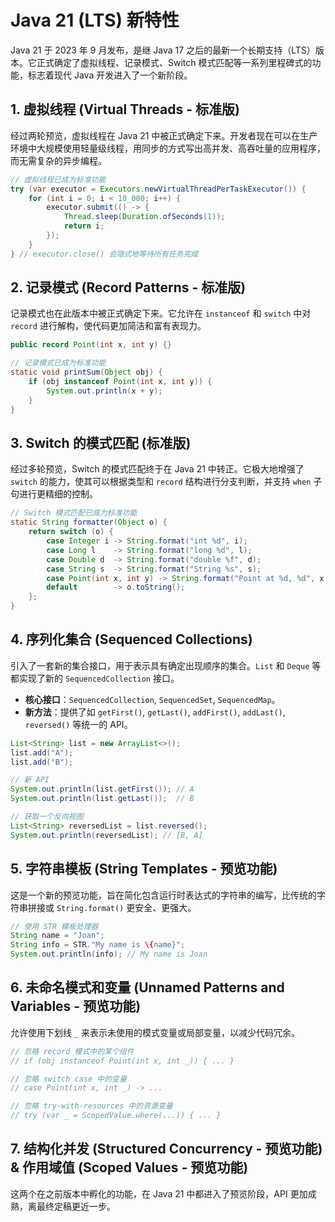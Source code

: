 # Java 21 (LTS) 新特性

Java 21 于 2023 年 9 月发布，是继 Java 17 之后的最新一个长期支持（LTS）版本。它正式确定了虚拟线程、记录模式、Switch 模式匹配等一系列里程碑式的功能，标志着现代 Java 开发进入了一个新阶段。

## 1. 虚拟线程 (Virtual Threads - 标准版)

经过两轮预览，虚拟线程在 Java 21 中被正式确定下来。开发者现在可以在生产环境中大规模使用轻量级线程，用同步的方式写出高并发、高吞吐量的应用程序，而无需复杂的异步编程。

```java
// 虚拟线程已成为标准功能
try (var executor = Executors.newVirtualThreadPerTaskExecutor()) {
    for (int i = 0; i < 10_000; i++) {
        executor.submit(() -> {
            Thread.sleep(Duration.ofSeconds(1));
            return i;
        });
    }
} // executor.close() 会隐式地等待所有任务完成
```

## 2. 记录模式 (Record Patterns - 标准版)

记录模式也在此版本中被正式确定下来。它允许在 `instanceof` 和 `switch` 中对 `record` 进行解构，使代码更加简洁和富有表现力。

```java
public record Point(int x, int y) {}

// 记录模式已成为标准功能
static void printSum(Object obj) {
    if (obj instanceof Point(int x, int y)) {
        System.out.println(x + y);
    }
}
```

## 3. Switch 的模式匹配 (标准版)

经过多轮预览，Switch 的模式匹配终于在 Java 21 中转正。它极大地增强了 `switch` 的能力，使其可以根据类型和 `record` 结构进行分支判断，并支持 `when` 子句进行更精细的控制。

```java
// Switch 模式匹配已成为标准功能
static String formatter(Object o) {
    return switch (o) {
        case Integer i -> String.format("int %d", i);
        case Long l    -> String.format("long %d", l);
        case Double d  -> String.format("double %f", d);
        case String s  -> String.format("String %s", s);
        case Point(int x, int y) -> String.format("Point at %d, %d", x, y);
        default        -> o.toString();
    };
}
```

## 4. 序列化集合 (Sequenced Collections)

引入了一套新的集合接口，用于表示具有确定出现顺序的集合。`List` 和 `Deque` 等都实现了新的 `SequencedCollection` 接口。

- **核心接口**：`SequencedCollection`, `SequencedSet`, `SequencedMap`。
- **新方法**：提供了如 `getFirst()`, `getLast()`, `addFirst()`, `addLast()`, `reversed()` 等统一的 API。

```java
List<String> list = new ArrayList<>();
list.add("A");
list.add("B");

// 新 API
System.out.println(list.getFirst()); // A
System.out.println(list.getLast());  // B

// 获取一个反向视图
List<String> reversedList = list.reversed();
System.out.println(reversedList); // [B, A]
```

## 5. 字符串模板 (String Templates - 预览功能)

这是一个新的预览功能，旨在简化包含运行时表达式的字符串的编写，比传统的字符串拼接或 `String.format()` 更安全、更强大。

```java
// 使用 STR 模板处理器
String name = "Joan";
String info = STR."My name is \{name}";
System.out.println(info); // My name is Joan
```

## 6. 未命名模式和变量 (Unnamed Patterns and Variables - 预览功能)

允许使用下划线 `_` 来表示未使用的模式变量或局部变量，以减少代码冗余。

```java
// 忽略 record 模式中的某个组件
// if (obj instanceof Point(int x, int _)) { ... }

// 忽略 switch case 中的变量
// case Point(int x, int _) -> ...

// 忽略 try-with-resources 中的资源变量
// try (var _ = ScopedValue.where(...)) { ... }
```

## 7. 结构化并发 (Structured Concurrency - 预览功能) & 作用域值 (Scoped Values - 预览功能)

这两个在之前版本中孵化的功能，在 Java 21 中都进入了预览阶段，API 更加成熟，离最终定稿更近一步。

